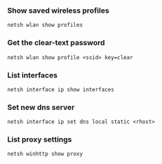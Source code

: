### Show saved wireless profiles
```
netsh wlan show profiles
```

### Get the clear-text password 
```
netsh wlan show profile <ssid> key=clear
```

### List interfaces 
```
netsh interface ip show interfaces
```

### Set new dns server
```
netsh interface ip set dns local static <rhost>
```

### List proxy settings
```
netsh winhttp show proxy
```

